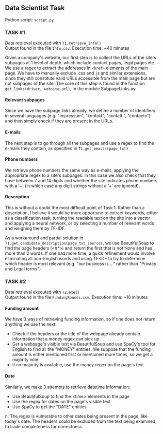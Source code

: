 ## Data Scientist Task

Python script: `script.py`

### TASK #1

Data retrieval executed with `T1.retrieve_info()` <br>
Output found in the file `Info.csv`. Execution time: ~40 minutes

Given a company's website, our first step is to collect the URLs
of the site's subpages at 1 level of depth, which include contact pages, legal pages etc.. <br/>
We use a regex to extract the addresses in `<href>`
elements of the main page. We have to manually exclude .css and .js and
similar extensions, since they still constitute valid URLs accessible from the
main page but are not subpages of the site. The core of this step is found in 
the function `get_links(driver, website_url)`, in the module SubpageLinks.py.

#### Relevant subpages

Since we have the subpage links already, we define a number of identifiers in several languages (e.g.  "impressum", "kontakt", "contatti", "contacto")
and then simply check if they are present in the URLs.

#### E-mails

The next step is to go through all the subpages and use a regex to find 
the e-mails they contain, as specified in `T1.get_emails(page_txt)`

#### Phone numbers

We retrieve phone numbers the same way as e-mails, applying the appropriate regex to a site's subpages.
In this case we also check that they have between 7 and 14 digits and whether the site indicates
phone numbers with a '+' (in which case any digit strings without a '+' are ignored).

#### Description

This is without a doubt the most difficult point of Task 1. Rather than a description, I believe it would be 
more opportune to extract keywords, either as a classification task, turning the
readable text on the site into a vector and applying a neural network, or by selecting a 
number of relevant words and weighing them by TF-IDF.

As a workaround and partial solution in `T1.get_candidate_description(page_txt_source)`,
we use BeautifulSoup to find the page headers (<h*>) and return the first that is not None 
and has more than 2 words.
If one had more time, a quick refinement would involve eliminating all non-English words
and using TF-IDF to try to determine which header is most relevant (e.g. "our business is ..." rather than "Privacy and Legal terms")


### TASK #2

Data retrieval executed with `T2.exe()` <br>
Output found in the file `FundingRounds.csv`. Execution time: ~10 minutes

#### Funding amount

We have 3 ways of retrieving funding information, so if one does not return anything we use the next:
- Check if the headers or the title of the webpage already contain information that a money regex can pick up
- Get a webpage's visible text via BeautifulSoup and use SpaCy's tool for English to find all the "MONEY" entities. We suppose that the funding amount is either mentioned first or mentioned more times, so we get a majority vote
- If no majority is available, use the money regex on the page's text

#### Date

Similarly, we make 3 attempts to retrieve datetime information:
- Use BeautifulSoup to find the \<time\> elements in the page
- Use the regex for dates on the page's visible text
- Use SpaCy to get the "DATE" entities 

n: The regex is vulnerable to other dates being present in the page, like today's date. 
The headers could be excluded from the text being examined, to trade completeness for correctness.



